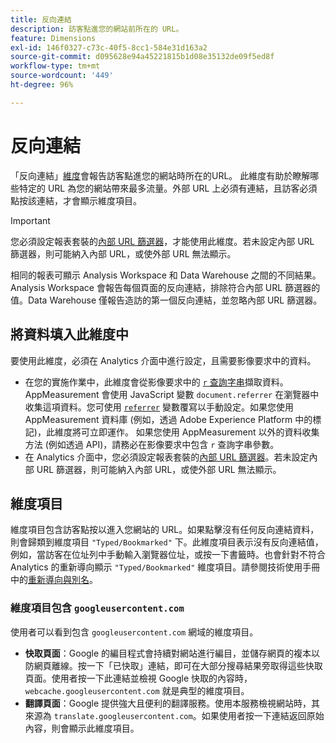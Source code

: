 ```yaml
---
title: 反向連結
description: 訪客點進您的網站前所在的 URL。
feature: Dimensions
exl-id: 146f0327-c73c-40f5-8cc1-584e31d163a2
source-git-commit: d095628e94a45221815b1d08e35132de09f5ed8f
workflow-type: tm+mt
source-wordcount: '449'
ht-degree: 96%

---
```


# 反向連結

「反向連結」[維度](overview.md)會報告訪客點進您的網站時所在的URL。 此維度有助於瞭解哪些特定的 URL 為您的網站帶來最多流量。外部 URL 上必須有連結，且訪客必須點按該連結，才會顯示維度項目。

>[!IMPORTANT]
>
>您必須設定報表套裝的[內部 URL 篩選器](/help/admin/admin/c-manage-report-suites/c-edit-report-suites/general/internal-url-filter-admin.md)，才能使用此維度。若未設定內部 URL 篩選器，則可能納入內部 URL，或使外部 URL 無法顯示。

相同的報表可顯示 Analysis Workspace 和 Data Warehouse 之間的不同結果。Analysis Workspace 會報告每個頁面的反向連結，排除符合內部 URL 篩選器的值。Data Warehouse 僅報告造訪的第一個反向連結，並忽略內部 URL 篩選器。

## 將資料填入此維度中

要使用此維度，必須在 Analytics 介面中進行設定，且需要影像要求中的資料。

* 在您的實施作業中，此維度會從影像要求中的 [`r` 查詢字串](/help/implement/validate/query-parameters.md)擷取資料。AppMeasurement 會使用 JavaScript 變數 `document.referrer` 在瀏覽器中收集這項資料。您可使用 [`referrer`](/help/implement/vars/page-vars/referrer.md) 變數覆寫以手動設定。如果您使用 AppMeasurement 資料庫 (例如，透過 Adobe Experience Platform 中的標記)，此維度將可立即運作。 如果您使用 AppMeasurement 以外的資料收集方法 (例如透過 API)，請務必在影像要求中包含 `r` 查詢字串參數。
* 在 Analytics 介面中，您必須設定報表套裝的[內部 URL 篩選器](/help/admin/admin/c-manage-report-suites/c-edit-report-suites/general/internal-url-filter-admin.md)。若未設定內部 URL 篩選器，則可能納入內部 URL，或使外部 URL 無法顯示。

## 維度項目

維度項目包含訪客點按以進入您網站的 URL。如果點擊沒有任何反向連結資料，則會歸類到維度項目 `"Typed/Bookmarked"` 下。此維度項目表示沒有反向連結值，例如，當訪客在位址列中手動輸入瀏覽器位址，或按一下書籤時。也會針對不符合 Analytics 的重新導向顯示 `"Typed/Bookmarked"` 維度項目。請參閱技術使用手冊中的[重新導向與別名](/help/technotes/redirects.md)。

### 維度項目包含 `googleusercontent.com`

使用者可以看到包含 `googleusercontent.com` 網域的維度項目。

* **快取頁面**：Google 的編目程式會持續對網站進行編目，並儲存網頁的複本以防網頁離線。按一下「已快取」連結，即可在大部分搜尋結果旁取得這些快取頁面。使用者按一下此連結並檢視 Google 快取的內容時，`webcache.googleusercontent.com` 就是典型的維度項目。
* **翻譯頁面**：Google 提供強大且便利的翻譯服務。使用本服務檢視網站時，其來源為 `translate.googleusercontent.com`。如果使用者按一下連結返回原始內容，則會顯示此維度項目。

